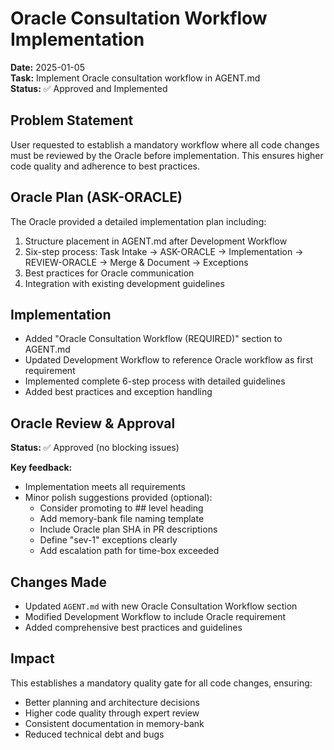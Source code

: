 # Oracle Consultation Workflow Implementation

**Date:** 2025-01-05  
**Task:** Implement Oracle consultation workflow in AGENT.md  
**Status:** ✅ Approved and Implemented  

## Problem Statement
User requested to establish a mandatory workflow where all code changes must be reviewed by the Oracle before implementation. This ensures higher code quality and adherence to best practices.

## Oracle Plan (ASK-ORACLE)
The Oracle provided a detailed implementation plan including:
1. Structure placement in AGENT.md after Development Workflow
2. Six-step process: Task Intake → ASK-ORACLE → Implementation → REVIEW-ORACLE → Merge & Document → Exceptions
3. Best practices for Oracle communication
4. Integration with existing development guidelines

## Implementation
- Added "Oracle Consultation Workflow (REQUIRED)" section to AGENT.md
- Updated Development Workflow to reference Oracle workflow as first requirement
- Implemented complete 6-step process with detailed guidelines
- Added best practices and exception handling

## Oracle Review & Approval
**Status:** ✅ Approved (no blocking issues)

**Key feedback:**
- Implementation meets all requirements
- Minor polish suggestions provided (optional):
  - Consider promoting to ## level heading
  - Add memory-bank file naming template
  - Include Oracle plan SHA in PR descriptions
  - Define "sev-1" exceptions clearly
  - Add escalation path for time-box exceeded

## Changes Made
- Updated `AGENT.md` with new Oracle Consultation Workflow section
- Modified Development Workflow to include Oracle requirement
- Added comprehensive best practices and guidelines

## Impact
This establishes a mandatory quality gate for all code changes, ensuring:
- Better planning and architecture decisions
- Higher code quality through expert review
- Consistent documentation in memory-bank
- Reduced technical debt and bugs
